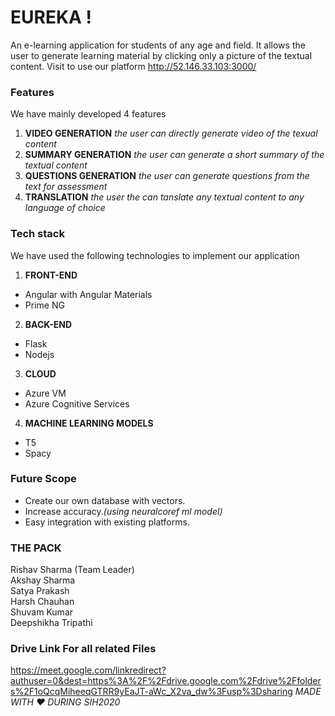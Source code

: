 # EUREKA !

An e-learning application for students of any age and field. It allows the user to generate learning material by clicking only a picture of the textual content.
Visit to use our platform http://52.146.33.103:3000/
### Features 
We have mainly developed 4 features
1. **VIDEO GENERATION** *the user can directly generate video of the texual content*
2. **SUMMARY GENERATION** *the user can generate a short summary of the textual content*
3. **QUESTIONS GENERATION** *the user can generate questions from the text for assessment*
4. **TRANSLATION** *the user the can tanslate any textual content to any language of choice*

### Tech stack
We have used the following technologies to implement our application
1. **FRONT-END**
- Angular with Angular Materials
- Prime NG
2. **BACK-END**
- Flask
- Nodejs
3. **CLOUD**
- Azure VM 
- Azure Cognitive Services
4. **MACHINE LEARNING MODELS**
- T5
- Spacy

### Future Scope
- Create our own database with vectors.
- Increase accuracy.*(using neuralcoref ml model)*
- Easy integration with existing platforms.

### THE PACK
Rishav Sharma (Team Leader)<br/>
Akshay Sharma<br/>
Satya Prakash<br/>
Harsh Chauhan<br/>
Shuvam Kumar<br/>
Deepshikha Tripathi<br/>

### Drive Link For all related Files
  https://meet.google.com/linkredirect?authuser=0&dest=https%3A%2F%2Fdrive.google.com%2Fdrive%2Ffolders%2F1oQcqMiheeqGTRR9yEaJT-aWc_X2va_dw%3Fusp%3Dsharing
*MADE WITH :heart: DURING SIH2020*

